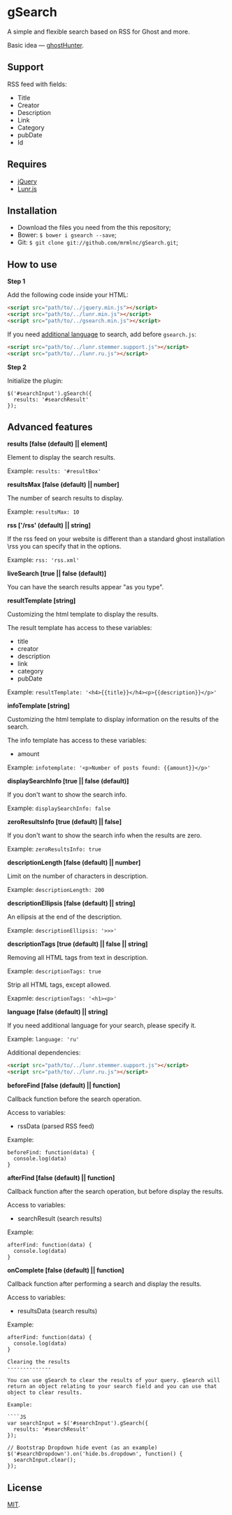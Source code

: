 gSearch
==============

A simple and flexible search based on RSS for Ghost and more.

Basic idea — [ghostHunter](https://github.com/i11ume/ghostHunter).

Support
--------------

RSS feed with fields:
 
 * Title
 * Creator
 * Description
 * Link
 * Category
 * pubDate
 * Id

Requires
--------------

 * [jQuery](https://github.com/jquery/jquery)
 * [Lunr.js](https://github.com/olivernn/lunr.js)

Installation
--------------

* Download the files you need from the this repository;
* Bower: `$ bower i gsearch --save`;
* Git: `$ git clone git://github.com/mrmlnc/gSearch.git`;

How to use
--------------

**Step 1**

Add the following code inside your HTML:

````HTML
<script src="path/to/../jquery.min.js"></script>
<script src="path/to/../lunr.min.js"></script>
<script src="path/to/../gsearch.min.js"></script>
````

If you need [additional language](https://github.com/MihaiValentin/lunr-languages) to search, add before `gsearch.js`:

````HTML
<script src="path/to/../lunr.stemmer.support.js"></script>
<script src="path/to/../lunr.ru.js"></script>
````

**Step 2**

Initialize the plugin:

````JS
$('#searchInput').gSearch({
  results: '#searchResult'
});
````

Advanced features
--------------

**results [false (default) || element]**

Element to display the search results.

Example: `results: '#resultBox'`

**resultsMax [false (default) || number]**

The number of search results to display.

Example: `resultsMax: 10`

**rss ['/rss' (default) || string]**

If the rss feed on your website is different than a standard ghost installation \rss you can specify that in the options.

Example: `rss: 'rss.xml'`

**liveSearch [true || false (default)]**

You can have the search results appear "as you type".

**resultTemplate [string]**

Customizing the html template to display the results.

The result template has access to these variables: 
 
 * title
 * creator
 * description
 * link
 * category
 * pubDate

Example: `resultTemplate: '<h4>{{title}}</h4><p>{{description}}</p>'`

**infoTemplate [string]**

Customizing the html template to display information on the results of the search.

The info template has access to these variables:

 * amount

Example: `infotemplate: '<p>Number of posts found: {{amount}}</p>'`

**displaySearchInfo [true || false (default)]**

If you don't want to show the search info.

Example: `displaySearchInfo: false`

**zeroResultsInfo [true (default) || false]**

If you don't want to show the search info when the results are zero.

Example: `zeroResultsInfo: true`

**descriptionLength [false (default) || number]**

Limit on the number of characters in description.

Example: `descriptionLength: 200`

**descriptionEllipsis [false (default) || string]**

An ellipsis at the end of the description.

Example: `descriptionEllipsis: '>>>'`

**descriptionTags [true (default) || false || string]**

Removing all HTML tags from text in description.

Example: `descriptionTags: true`

Strip all HTML tags, except allowed.

Exapmle: `descriptionTags: '<h1><p>'`

**language [false (default) || string]**

If you need additional language for your search, please specify it.

Example: `language: 'ru'`

Additional dependencies:

````HTML
<script src="path/to/../lunr.stemmer.support.js"></script>
<script src="path/to/../lunr.ru.js"></script>
````

**beforeFind [false (default) || function]**

Callback function before the search operation.

Access to variables:

 * rssData (parsed RSS feed)

Example:

````JS
beforeFind: function(data) {
  console.log(data)
}
````

**afterFind [false (default) || function]**

Callback function after the search operation, but before display the results.

Access to variables:

 * searchResult (search results)

Example:

````JS
afterFind: function(data) {
  console.log(data)
}
````

**onComplete [false (default) || function]**

Callback function after performing a search and display the results.

Access to variables:

 * resultsData (search results)

Example:

````JS
afterFind: function(data) {
  console.log(data)
}

Clearing the results
--------------

You can use gSearch to clear the results of your query. gSearch will return an object relating to your search field and you can use that object to clear results.

Example:

````JS
var searchInput = $('#searchInput').gSearch({
  results: '#searchResult'
});

// Bootstrap Dropdown hide event (as an example)
$('#searchDropdown').on('hide.bs.dropdown', function() {
  searchInput.clear();
});
````

License
--------------

[MIT](LICENSE).
